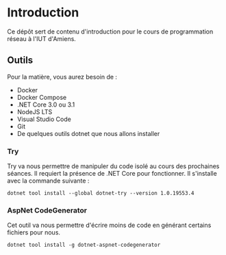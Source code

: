 Introduction
============

Ce dépôt sert de contenu d'introduction pour le cours de programmation réseau à l'IUT d'Amiens.

Outils
------

Pour la matière, vous aurez besoin de :
- Docker
- Docker Compose
- .NET Core 3.0 ou 3.1
- NodeJS LTS
- Visual Studio Code
- Git
- De quelques outils dotnet que nous allons installer

### Try

Try va nous permettre de manipuler du code isolé au cours des prochaines séances. Il requiert la présence de .NET Core pour fonctionner. Il s'installe avec la commande suivante :

```
dotnet tool install --global dotnet-try --version 1.0.19553.4
```

### AspNet CodeGenerator

Cet outil va nous permettre d'écrire moins de code en générant certains fichiers pour nous.

```
dotnet tool install -g dotnet-aspnet-codegenerator
```



